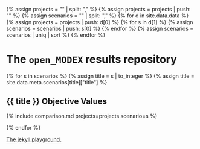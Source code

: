 ---
---

<link rel="stylesheet" type="text/css" href="https://cdn.datatables.net/1.10.20/css/jquery.dataTables.css">
<script src="https://ajax.googleapis.com/ajax/libs/jquery/3.4.1/jquery.min.js"></script>
<script type="text/javascript" charset="utf8" src="https://cdn.datatables.net/1.10.20/js/jquery.dataTables.js"></script>

<script>
$(document).ready(function() {
    $('table').DataTable( {
        "paging": false,
        "info": false,
        "searching": false
    } );
} );
</script>

{% assign projects = "" | split: "," %}
{% assign projects = projects | push: "" %}
{% assign scenarios = "" | split: "," %}
{% for d in site.data.data %}
  {% assign projects = projects | push: d[0] %}
  {% for s in d[1] %}
    {% assign scenarios = scenarios | push: s[0] %}
  {% endfor %}
  {% assign scenarios = scenarios | uniq | sort %}
{% endfor %}

# The `open_MODEX` results repository

{% for s in scenarios %}
{% assign title = s | to_integer %}
{% assign title = site.data.meta.scenarios[title]["title"] %}
## {{ title }} Objective Values

{% include comparison.md projects=projects scenario=s %}

{% endfor %}

[The jekyll playground.](playground.html)

